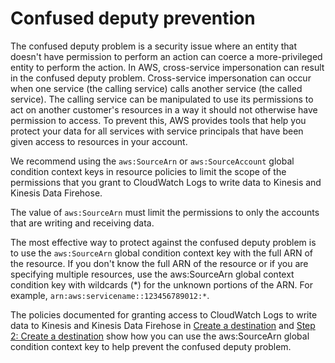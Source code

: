 # Confused deputy prevention<a name="Subscriptions-confused-deputy"></a>

The confused deputy problem is a security issue where an entity that doesn't have permission to perform an action can coerce a more\-privileged entity to perform the action\. In AWS, cross\-service impersonation can result in the confused deputy problem\. Cross\-service impersonation can occur when one service \(the calling service\) calls another service \(the called service\)\. The calling service can be manipulated to use its permissions to act on another customer's resources in a way it should not otherwise have permission to access\. To prevent this, AWS provides tools that help you protect your data for all services with service principals that have been given access to resources in your account\.

We recommend using the `aws:SourceArn` or `aws:SourceAccount` global condition context keys in resource policies to limit the scope of the permissions that you grant to CloudWatch Logs to write data to Kinesis and Kinesis Data Firehose\. 

The value of `aws:SourceArn` must limit the permissions to only the accounts that are writing and receiving data\.

The most effective way to protect against the confused deputy problem is to use the `aws:SourceArn` global condition context key with the full ARN of the resource\. If you don't know the full ARN of the resource or if you are specifying multiple resources, use the aws:SourceArn global context condition key with wildcards \(\*\) for the unknown portions of the ARN\. For example, `arn:aws:servicename::123456789012:*`\.

The policies documented for granting access to CloudWatch Logs to write data to Kinesis and Kinesis Data Firehose in [Create a destination](CreateDestination.md) and [Step 2: Create a destination](CreateFirehoseStreamDestination.md) show how you can use the aws:SourceArn global condition context key to help prevent the confused deputy problem\. 